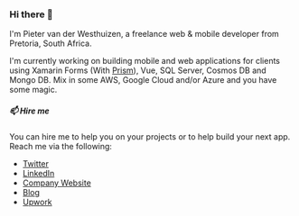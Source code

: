 ### Hi there 👋

I'm Pieter van der Westhuizen, a freelance web & mobile developer from Pretoria, South Africa.

I'm currently working on building mobile and web applications for clients using Xamarin Forms (With [Prism](https://github.com/PrismLibrary)), Vue, SQL Server, Cosmos DB and Mongo DB. Mix in some AWS, Google Cloud and/or Azure and you have some magic.

##### 📫 Hire me 
You can hire me to help you on your projects or to help build your next app.
Reach me via the following:

 * [Twitter](https://twitter.com/pietervander)
 * [LinkedIn](https://www.linkedin.com/in/pietervanderwesthuizen)
 * [Company Website](https://coalition.software)
 * [Blog](https://mythicalmanmoth.com)
 * [Upwork](https://www.upwork.com/o/profiles/users/~01e3ddb59750a737c0/?viewMode=1)

<!--
**Pietervdw/Pietervdw** is a ✨ _special_ ✨ repository because its `README.md` (this file) appears on your GitHub profile.

Here are some ideas to get you started:

- 🔭 I’m currently working on ...
- 🌱 I’m currently learning ...
- 👯 I’m looking to collaborate on ...
- 🤔 I’m looking for help with ...
- 💬 Ask me about ...
- 📫 How to reach me: ...
- 😄 Pronouns: ...
- ⚡ Fun fact: ...
-->

